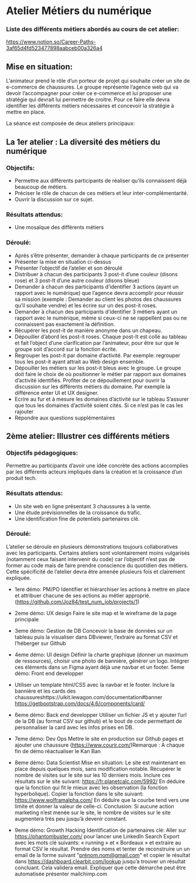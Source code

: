 # Atelier Métiers du numérique

### Liste des différents métiers abordés au cours de cet atelier:
https://www.notion.so/Career-Paths-3af65d4fd523477898aabceb00a326a4

## Mise en situation:
L’animateur prend le rôle d’un porteur de projet qui souhaite créer un site de e-commerce de chaussures. Le groupe représente l’agence web qui va devoir l’accompagner pour créer ce e-commerce et lui proposer une stratégie qui devrait lui permettre de croitre. Pour ce faire elle devra identifier les différents métiers nécessaires et concevoir la stratégie à mettre en place.

La séance est composée de deux ateliers principaux:

## La 1er atelier : La diversité des métiers du numérique
### Objectifs: 
- Permettre aux différents participants de réaliser qu’ils connaissent déjà beaucoup de métiers. 
- Préciser le rôle de chacun de ces métiers et leur inter-complémentarité.
- Ouvrir la discussion sur ce sujet.

### Résultats attendus:
- Une mosaïque des différents métiers

### Déroulé: 
- Après s’être présenter, demander à chaque participants de ce présenter
- Présenter la mise en situation ci-dessus
- Présenter l’objectif de l’atelier et son déroulé
- Distribuer à chacun des participants 3 post-it d’une couleur (disons rose) et 3 post-It d’une autre couleur (disons bleue)
- Demander à chacun des participants d’identifier 3 actions (ayant un rapport avec le numérique) que l’agence devra accomplir pour réussir sa mission (exemple : Demander au client les photos des chaussures qu’il souhaite vendre) et les écrire sur un des post-it roses.
- Demander à chacun des participants d’identifier 3 métiers ayant un rapport avec le numérique, même si ceux-ci ne se rappellent pas ou ne connaissent pas exactement la définition.
- Récupérer les post-it de manière anonyme dans un chapeau.
- Dépouiller d’abord les post-it roses. Chaque post-It est collé au tableau et fait l’object d’une clarification par l’animateur, pour être sur que le groupe soit d’accord sur la fonction écrite.
- Regrouper les post-it par domaine d’activité. Par exemple: regrouper tous les post-it ayant attrait au Web design ensemble.
- Dépouiller les métiers sur les post-it bleus avec le groupe. Le groupe doit faire le choix de où positionner le métier par rapport aux domaines d’activité identifiés. Profiter de ce dépouillement pour ouvrir la discussion sur les différents métiers du domaine. Par exemple la différence enter UI et UX designer. 
- Ecrire au fur et à mesure les domaines d’activité sur le tableau
S’assurer que tous les domaines d’activité soient cités. Si ce n’est pas le cas les rajouter
- Répondre aux questions supplémentaires

## 2ème atelier: Illustrer ces différents métiers
### Objectifs pédagogiques: 
Permettre au participants d’avoir une idée concrète des actions accomplies par les différents acteurs impliqués dans la création et la croissance d’un produit tech.

### Résultats attendus:
- Un site web en ligne présentant 3 chaussures à la vente.
- Une étude prévisionnelles de la croissance du trafic.
- Une identification fine de potentiels partenaires clé.

### Déroulé:
L’atelier se déroule en plusieurs démonstrations toujours collaboratives avec les participants. Certains ateliers sont volontairement moins vulgarisés (notamment ceux faisant intervenir du code) car l’objectif n’est pas de former au code mais de faire prendre conscience du quotidien des métiers. Cette spécificité de l’atelier devra être amenée plusieurs fois et clairement expliquée. 

- 1ere démo: PM/PO
Identifier et hiérarchiser les actions à mettre en place et attribuer chacune de ses actions au métier approprié. (https://github.com/Joz84/test_num_job/projects/1)

- 2eme démo: UX design
Faire le site map et le wireframe de la page principale

- 3eme démo: Gestion de DB
Concevoir la base de données sur un tableau puis la visualiser dans DBviewer, l’extraire au format CSV et l’héberger sur Github

- 4eme démo: UI design
Définir la charte graphique (donner un maximum de ressources), choisir une photo de bannière, générer un logo. Intégrer ces éléments dans un Figma ayant déjà une navbar et un footer.
5eme démo: Front end developper

- Utiliser un template html/CSS avec la navbar et le footer. Inclure la bannière et les cards des chaussureshttps://uikit.lewagon.com/documentation#banner
https://getbootstrap.com/docs/4.6/components/card/

- 6eme démo: Back end developper
Utiliser un fichier JS et y ajouter l’url de la DB (au format CSV sur github) et le bout de code permettant de personnaliser la card avec les infos prises en DB. 

- 7eme démo: Dev Ops
Mettre le site en production sur Github pages et ajouter une chaussure (https://www.courir.com/)Remarque : A chaque fin de démo réactualiser le Kan Ban 

- 8eme démo: Data Scientist
Mise en situation: Le site est maintenant en place depuis quelques mois, sans modification notable.
Récupérer le nombre de visites sur le site sur les 10 derniers mois. Inclure ces résultats sur le site suivant: https://fr.planetcalc.com/5992/
En déduire que la fonction qui fit le mieux avec les observation (la fonction hyperbolique).
Copier la fonction dans le site suivant: https://www.wolframalpha.com/
En déduire que la courbe tend vers une limite et donner la valeur de celle-ci. 
Conclusion: Si aucune action marketing n’est menée sur le site, le nombre de visites sur le site augmentera très peu jusqu’à devenir constant.

- 9eme démo: Growth Hacking
Identification de partenaires clé: 
Aller sur https://phantombuster.com/ pour lancer une LinkedIn Search Export avec les mots clé suivants: « running » et « Bordeaux » et extraire au format CSV le résultat. Prendre des noms et tenter de reconstruire un un email de la forme suivant "prénom.nom@gmail.com" et copier le résultat dans https://dashboard.clearbit.com/lookup jusqu’a trouver un résultat concluant. Cela validera email.
Expliquer que cette démarche peut être automatisée présenter mailchimp.com

